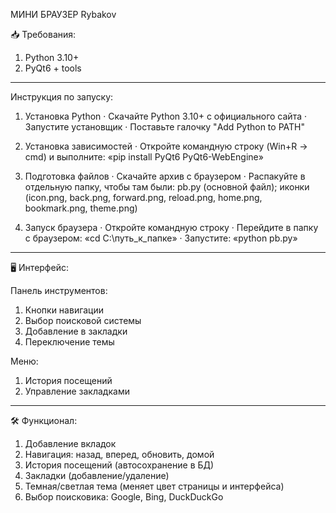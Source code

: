 МИНИ БРАУЗЕР Rybakov

📥 Требования:
1) Python 3.10+
2) PyQt6 + tools

--------------------------------------------------------------------------------------------------------------------------------------------------------------------------------------------

Инструкция по запуску:

1. Установка Python
 · Скачайте Python 3.10+ с официального сайта
 · Запустите установщик
 · Поставьте галочку "Add Python to PATH"


2. Установка зависимостей
 · Откройте командную строку (Win+R → cmd) и выполните:
  «pip install PyQt6 PyQt6-WebEngine»


3. Подготовка файлов
 · Скачайте архив с браузером
 · Распакуйте в отдельную папку, чтобы там были:
 pb.py (основной файл); иконки (icon.png, back.png, forward.png, reload.png, home.png, bookmark.png, theme.png)


4. Запуск браузера
 · Откройте командную строку
 · Перейдите в папку с браузером: «cd C:\путь_к_папке»
 · Запустите: «python pb.py»

--------------------------------------------------------------------------------------------------------------------------------------------------------------------------------------------

🖥 Интерфейс:

Панель инструментов:
1) Кнопки навигации
2) Выбор поисковой системы
3) Добавление в закладки
4) Переключение темы

Меню:
1) История посещений
2) Управление закладками

--------------------------------------------------------------------------------------------------------------------------------------------------------------------------------------------

🛠 Функционал:

1) Добавление вкладок
2) Навигация: назад, вперед, обновить, домой
3) История посещений (автосохранение в БД)
4) Закладки (добавление/удаление)
5) Темная/светлая тема (меняет цвет страницы и интерфейса)
6) Выбор поисковика: Google, Bing, DuckDuckGo
